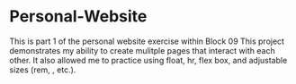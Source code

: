 # Personal-Website
This is part 1 of the personal website exercise within Block 09
This project demonstrates my ability to create mulitple pages that interact with each other.
It also allowed me to practice using float, hr, flex box, and adjustable sizes (rem, , etc.). 